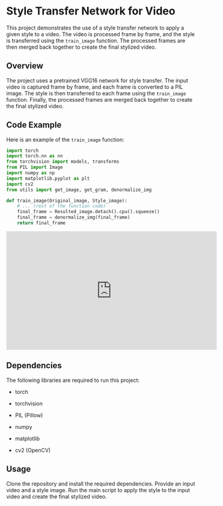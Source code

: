 # Style Transfer Network for Video

This project demonstrates the use of a style transfer network to apply a given style to a video. The video is processed frame by frame, and the style is transferred using the `train_image` function. The processed frames are then merged back together to create the final stylized video.

## Overview

The project uses a pretrained VGG16 network for style transfer. The input video is captured frame by frame, and each frame is converted to a PIL image. The style is then transferred to each frame using the `train_image` function. Finally, the processed frames are merged back together to create the final stylized video.

## Code Example

Here is an example of the `train_image` function:

```python
import torch
import torch.nn as nn
from torchvision import models, transforms
from PIL import Image
import numpy as np
import matplotlib.pyplot as plt
import cv2
from utils import get_image, get_gram, denormalize_img

def train_image(Original_image, Style_image):
    # ... (rest of the function code)
    final_frame = Resulted_image.detach().cpu().squeeze()
    final_frame = denormalize_img(final_frame)
    return final_frame
```    
<iframe width="560" height="315" src="https://www.youtube.com/embed/1wkPMUZ9vX4?start=1" title="YouTube video player" frameborder="0" allow="accelerometer; autoplay; clipboard-write; encrypted-media; gyroscope; picture-in-picture; web-share" allowfullscreen></iframe>

  ## Dependencies

The following libraries are required to run this project:

 * torch

 * torchvision

 * PIL (Pillow)

 * numpy

 * matplotlib

 * cv2 (OpenCV)


 ## Usage

Clone the repository and install the required dependencies.
Provide an input video and a style image.
Run the main script to apply the style to the input video and create the final stylized video.
